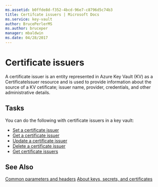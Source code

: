 ```yaml
---
ms.assetid: b0ffde8d-f352-4bcd-96e7-c8796d5c74b3
title: Certifcate issuers | Microsoft Docs
ms.service: key-vault
author: BrucePerlerMS
ms.author: bruceper
manager: mbaldwin
ms.date: 04/28/2017
---
```

# Certificate issuers
A certificate issuer is an entity represented in Azure Key Vault (KV) as a CertificateIssuer resource and is used to provide information about the source of a KV cetificate; issuer name, provider, credentials, and other administrative details. 

## Tasks

You can do the following with certificate issuers in a key vault:

- [Set a certificate issuer](../../docs-ref-autogen/keyvault/SetCertificateIssuer.json)
- [Get a certificate issuer](../../docs-ref-autogen/keyvault/GetCertificateIssuer.json)
- [Update a certificate issuer](../../docs-ref-autogen/keyvault/UpdateCertificateIssuer.json)
- [Delete a certificate issuer](../../docs-ref-autogen/keyvault/DeleteCertificateIssuer.json)
- [Get certificate issuers](../../docs-ref-autogen/keyvault/GetCertificateIssuers.json)

## See Also
[Common parameters and headers](common-parameters-and-headers.md)
[About keys, secrets, and certificates](about-keys--secrets-and-certificates.md)

